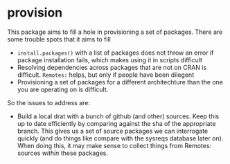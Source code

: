 # provision

This package aims to fill a hole in provisioning a set of packages.  There are some trouble spots that it aims to fill

* `install.packages()` with a list of packages does not throw an error if package installation fails, which makes using it in scripts difficult
* Resolving dependencies across packages that are not on CRAN is difficult.  `Remotes:` helps, but only if people have been dilegent
* Provisioning a set of packages for a different architechture than the one you are operating on is difficult.

So the issues to address are:

* Build a local drat with a bunch of github (and other) sources.  Keep this up to date efficiently by comparing against the sha of the appropriate branch.  This gives us a set of source packages we can interrogate quickly (and do things like compare with the sysreqs database later on).  When doing this, it may make sense to collect things from Remotes: sources _within_ these packages.
